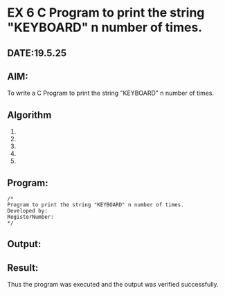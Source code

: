 # EX 6 C Program to print the string "KEYBOARD" n number of times.
## DATE:19.5.25
## AIM:
To write a C Program to print the string "KEYBOARD" n number of times.

## Algorithm
1. 
2. 
3. 
4.  
5.   

## Program:
```
/*
Program to print the string "KEYBOARD" n number of times.
Developed by: 
RegisterNumber:  
*/
```

## Output:



## Result:
Thus the program was executed and the output was verified successfully.
